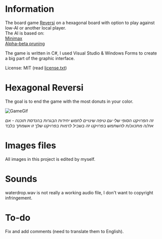 # Information  
The board game [Reversi](https://en.wikipedia.org/wiki/Reversi) on a hexagonal board with option to play against low-AI or another local player.  
The AI is based on:  
[Minimax](https://en.wikipedia.org/wiki/Minimax)  
[Alpha–beta pruning](https://en.wikipedia.org/wiki/Alpha%E2%80%93beta_pruning)  
  
The game is written in C#, I used Visual Studio & Windows Forms to create a big part of the graphic interface.  
  
License: MIT (read [license.txt](https://github.com/x5queal/HexaDonut-Reversi-C-Sharp/blob/master/license.txt))

# Hexagonal Reversi 
The goal is to end the game with the most donuts in your color.  
  
![GameGif](https://i.imgur.com/id7I1OD.gif)     
  
*זה הפרויקט הסופי שלי עם טיפה שינויים לחמש יחידות הבגרות בהנדסת תוכנה - אם את/ה מתכוונ/ת להשתמש בפרויקט זה בשביל לרמות בפרויקט שלך זו אשמתך בלבד*  
  
# Images files  
All images in this project is edited by myself.  
  
# Sounds  
waterdrop.wav is not really a working audio file, I don't want to copyright infringement.

# To-do  
Fix and add comments (need to translate them to English).
